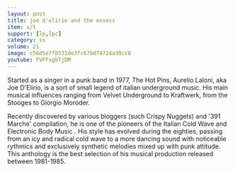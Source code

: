 ```yaml
---
layout: post
title: joe d'elirio and the exxess
item: s/t
support: [lp,lpc]
category: ss
volume: 21
image: c56d5e7fb531de3fc67bd74724a39cc8
youtube: FVFFxgbTjDM
---
```


Started as a singer in a punk band in 1977, The Hot Pins, Aurelio Laloni, aka Joe D'Elirio, is a sort of small legend of italian underground music. His main musical influences ranging from Velvet Underground to Kraftwerk, from the Stooges to Giorgio Moroder.  

Recently discovered by various bloggers (such Crispy Nuggets) and '391 Marche' compilation, he is one of the pioneers of the Italian Cold Wave and Electronic Body Music .
His style has evolved during the eighties, passing from an icy and radical cold wave to a more dancing sound with noticeable rythmics and exclusively synthetic melodies mixed up with punk attitude.
This anthology is the best selection of his musical production released between 1981-1985.
